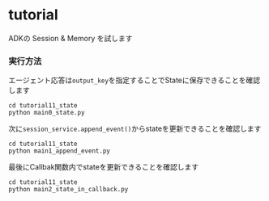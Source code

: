 # tutorial

ADKの Session & Memory を試します


### 実行方法
エージェント応答は`output_key`を指定することでStateに保存できることを確認します
```
cd tutorial11_state
python main0_state.py
```

次に`session_service.append_event()`からstateを更新できることを確認します
```
cd tutorial11_state
python main1_append_event.py
```

最後にCallbak関数内でstateを更新できることを確認します
```
cd tutorial11_state
python main2_state_in_callback.py
```